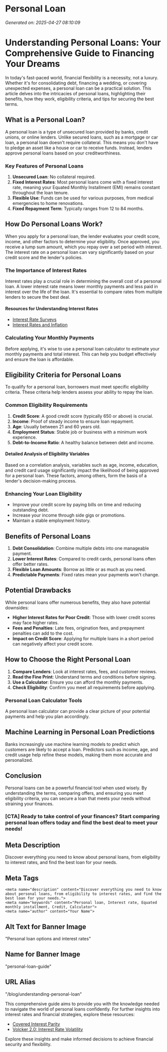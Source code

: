 # Personal Loan

*Generated on: 2025-04-27 08:10:09*

# Understanding Personal Loans: Your Comprehensive Guide to Financing Your Dreams

In today's fast-paced world, financial flexibility is a necessity, not a luxury. Whether it's for consolidating debt, financing a wedding, or covering unexpected expenses, a personal loan can be a practical solution. This article delves into the intricacies of personal loans, highlighting their benefits, how they work, eligibility criteria, and tips for securing the best terms.

## What is a Personal Loan?

A personal loan is a type of unsecured loan provided by banks, credit unions, or online lenders. Unlike secured loans, such as a mortgage or car loan, a personal loan doesn't require collateral. This means you don't have to pledge an asset like a house or car to receive funds. Instead, lenders approve personal loans based on your creditworthiness.

### Key Features of Personal Loans

1. **Unsecured Loan**: No collateral required.
2. **Fixed Interest Rates**: Most personal loans come with a fixed interest rate, meaning your Equated Monthly Installment (EMI) remains constant throughout the loan tenure.
3. **Flexible Use**: Funds can be used for various purposes, from medical emergencies to home renovations.
4. **Fixed Repayment Term**: Typically ranges from 12 to 84 months.

## How Do Personal Loans Work?

When you apply for a personal loan, the lender evaluates your credit score, income, and other factors to determine your eligibility. Once approved, you receive a lump sum amount, which you repay over a set period with interest. The interest rate on a personal loan can vary significantly based on your credit score and the lender's policies.

### The Importance of Interest Rates

Interest rates play a crucial role in determining the overall cost of a personal loan. A lower interest rate means lower monthly payments and less paid in interest over the life of the loan. It's essential to compare rates from multiple lenders to secure the best deal.

#### Resources for Understanding Interest Rates

- [Interest Rate Surveys](https://johnhcochrane.blogspot.com/2022/01/interest-rate-surveys.html)
- [Interest Rates and Inflation](https://johnhcochrane.blogspot.com/2023/08/interest-rates-and-inflation-part-1.html)

### Calculating Your Monthly Payments

Before applying, it's wise to use a personal loan calculator to estimate your monthly payments and total interest. This can help you budget effectively and ensure the loan is affordable.

## Eligibility Criteria for Personal Loans

To qualify for a personal loan, borrowers must meet specific eligibility criteria. These criteria help lenders assess your ability to repay the loan.

### Common Eligibility Requirements

1. **Credit Score**: A good credit score (typically 650 or above) is crucial.
2. **Income**: Proof of steady income to ensure loan repayment.
3. **Age**: Usually between 21 and 60 years old.
4. **Employment Status**: Stable job or business with a minimum work experience.
5. **Debt-to-Income Ratio**: A healthy balance between debt and income.

#### Detailed Analysis of Eligibility Variables

Based on a correlation analysis, variables such as age, income, education, and credit card usage significantly impact the likelihood of being approved for a personal loan. These factors, among others, form the basis of a lender's decision-making process.

### Enhancing Your Loan Eligibility

- Improve your credit score by paying bills on time and reducing outstanding debt.
- Increase your income through side gigs or promotions.
- Maintain a stable employment history.

## Benefits of Personal Loans

1. **Debt Consolidation**: Combine multiple debts into one manageable payment.
2. **Lower Interest Rates**: Compared to credit cards, personal loans often offer better rates.
3. **Flexible Loan Amounts**: Borrow as little or as much as you need.
4. **Predictable Payments**: Fixed rates mean your payments won't change.

## Potential Drawbacks

While personal loans offer numerous benefits, they also have potential downsides:

- **Higher Interest Rates for Poor Credit**: Those with lower credit scores may face higher rates.
- **Fees and Penalties**: Late fees, origination fees, and prepayment penalties can add to the cost.
- **Impact on Credit Score**: Applying for multiple loans in a short period can negatively affect your credit score.

## How to Choose the Right Personal Loan

1. **Compare Lenders**: Look at interest rates, fees, and customer reviews.
2. **Read the Fine Print**: Understand terms and conditions before signing.
3. **Use a Calculator**: Ensure you can afford the monthly payments.
4. **Check Eligibility**: Confirm you meet all requirements before applying.

### Personal Loan Calculator Tools

A personal loan calculator can provide a clear picture of your potential payments and help you plan accordingly.

## Machine Learning in Personal Loan Predictions

Banks increasingly use machine learning models to predict which customers are likely to accept a loan. Predictors such as income, age, and credit usage help refine these models, making them more accurate and personalized.

## Conclusion

Personal loans can be a powerful financial tool when used wisely. By understanding the terms, comparing offers, and ensuring you meet eligibility criteria, you can secure a loan that meets your needs without straining your finances.

### [CTA] Ready to take control of your finances? Start comparing personal loan offers today and find the best deal to meet your needs!

## Meta Description

Discover everything you need to know about personal loans, from eligibility to interest rates, and find the best loan for your needs.

## Meta Tags

```
<meta name="description" content="Discover everything you need to know about personal loans, from eligibility to interest rates, and find the best loan for your needs.">
<meta name="keywords" content="Personal loan, Interest rate, Equated monthly installment, Credit, Calculator">
<meta name="author" content="Your Name">
```

## Alt Text for Banner Image

"Personal loan options and interest rates"

## Name for Banner Image

"personal-loan-guide"

## URL Alias

"/blog/understanding-personal-loan" 

This comprehensive guide aims to provide you with the knowledge needed to navigate the world of personal loans confidently. For further insights into interest rates and financial strategies, explore these resources:

- [Covered Interest Parity](https://johnhcochrane.blogspot.com/2017/03/covered-interest-parity.html)
- [Volcker 2.0: Interest Rate Volatility](https://medium.com/@monetarypolicyinstitute/volcker-2-0-interest-rate-volatility-and-the-powell-put-493019181ee)

Explore these insights and make informed decisions to achieve financial security and flexibility.
